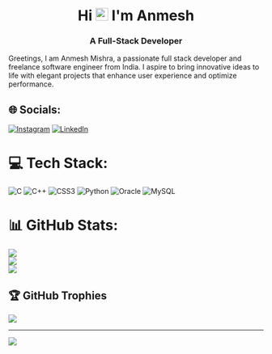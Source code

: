 <h1 align="center">Hi <img src="https://media.giphy.com/media/hvRJCLFzcasrR4ia7z/giphy.gif" width="25px" height="25px"> I'm Anmesh</h1>
<h3 align="center">A Full-Stack Developer</h3

<p>Greetings, I am Anmesh Mishra, a passionate full stack developer and freelance software engineer from India. I aspire to bring innovative ideas to life with elegant projects that enhance user experience and optimize performance. 


## 🌐 Socials:
[![Instagram](https://img.shields.io/badge/Instagram-%23E4405F.svg?logo=Instagram&logoColor=white)](https://instagram.com/mr__anmesh) [![LinkedIn](https://img.shields.io/badge/LinkedIn-%230077B5.svg?logo=linkedin&logoColor=white)](https://linkedin.com/in/https://www.linkedin.com/in/anmesh-mishra/) 

# 💻 Tech Stack:
![C](https://img.shields.io/badge/c-%2300599C.svg?style=for-the-badge&logo=c&logoColor=white) ![C++](https://img.shields.io/badge/c++-%2300599C.svg?style=for-the-badge&logo=c%2B%2B&logoColor=white) ![CSS3](https://img.shields.io/badge/css3-%231572B6.svg?style=for-the-badge&logo=css3&logoColor=white) ![Python](https://img.shields.io/badge/python-3670A0?style=for-the-badge&logo=python&logoColor=ffdd54) ![Oracle](https://img.shields.io/badge/Oracle-F80000?style=for-the-badge&logo=oracle&logoColor=white) ![MySQL](https://img.shields.io/badge/mysql-%2300f.svg?style=for-the-badge&logo=mysql&logoColor=white)
# 📊 GitHub Stats:
![](https://github-readme-stats.vercel.app/api?username=MrAnmesh&theme=dark&hide_border=false&include_all_commits=false&count_private=false)<br/>
![](https://github-readme-streak-stats.herokuapp.com/?user=MrAnmesh&theme=dark&hide_border=false)<br/>
![](https://github-readme-stats.vercel.app/api/top-langs/?username=MrAnmesh&theme=dark&hide_border=false&include_all_commits=false&count_private=false&layout=compact)

## 🏆 GitHub Trophies
![](https://github-profile-trophy.vercel.app/?username=MrAnmesh&theme=radical&no-frame=false&no-bg=false&margin-w=4)

---
[![](https://visitcount.itsvg.in/api?id=MrAnmesh&icon=0&color=0)](https://visitcount.itsvg.in)

<!-- Proudly created with GPRM ( https://gprm.itsvg.in ) -->
